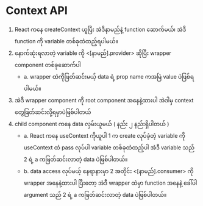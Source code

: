 # Context API

1. React ကနေ createContext ယူပြီး အဲဒီနာမည်နဲ့ function ဆောက်မယ်၊ အဲဒီ function ကို variable တစ်ခုထဲထည့်ရပါမယ်။
2. နောက်ဆုံးရလာတဲ့ variable ကို <[နာမည်].provider> ဆိုပြီး wrapper component တစ်ခုဆောက်ပါ
    - a. wrapper ထဲကိုဖြတ်ဆင်းမယ့် data ရဲ့ prop name ကအမြဲ value ပဲဖြစ်ရပါမယ်။ 
3. အဲဒီ wrapper component ကို root component အနေနဲ့ထားပါ အဲဒါမှ context တွေဖြတ်ဆင်းလို့ရမှာပဲဖြစ်ပါတယ်
4. child component ကနေ data လှမ်းယူမယ် ( နည်း ၂ နည်းရှိပါတယ် ) 
    - a. React ကနေ useContext ကိုယူပါ 1 က create လုပ်ခဲ့တဲ့ variable ကို useContext ထဲ pass လုပ်ပါ variable တစ်ခုထဲထည့်ပါ အဲဒီ variable သည် 2 ရဲ့ a ကဖြတ်ဆင်းလာတဲ့ data ပဲဖြစ်ပါတယ်။
    - b. data access လုပ်မယ့် နေရာနားမှာ 2 အတိုင်း <[နာမည်].consumer> ကို wrapper အနေနဲ့ထားပါ ပြီးတော့ အဲဒီ wrapper ထဲမှာ function အနေနဲ့ ခေါ်ပါ argument သည် 2 ရဲ့ a ကဖြတ်ဆင်းလာတဲ့ data ပဲဖြစ်ပါတယ်။

